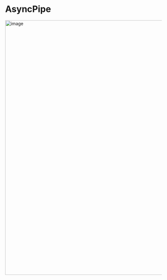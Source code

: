 # AsyncPipe
<img width="819" alt="image" src="https://github.com/surajbande98/async-pipe-with-combine-latest/assets/64318247/4ff05cf3-91d7-4a24-9c96-06628c14d079">
